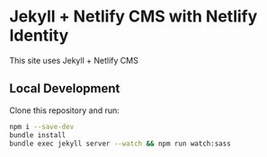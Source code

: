 # Jekyll + Netlify CMS with Netlify Identity

This site uses Jekyll + Netlify CMS 

## Local Development

Clone this repository and run:

```bash
npm i --save-dev
bundle install
bundle exec jekyll server --watch && npm run watch:sass
```
